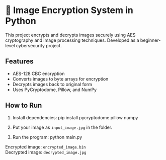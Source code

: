 # 🔐 Image Encryption System in Python

This project encrypts and decrypts images securely using AES cryptography and image processing techniques. Developed as a beginner-level cybersecurity project.

## Features
- AES-128 CBC encryption
- Converts images to byte arrays for encryption
- Decrypts images back to original form
- Uses PyCryptodome, Pillow, and NumPy

## How to Run
1. Install dependencies:
   pip install pycryptodome pillow numpy

2. Put your image as `input_image.jpg` in the folder.

3. Run the program:
   python main.py

Encrypted image: `encrypted_image.bin`  
Decrypted image: `decrypted_image.jpg`
